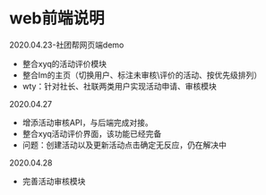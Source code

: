 # web前端说明

2020.04.23-社团帮网页端demo

- 整合xyq的活动评价模块
- 整合lm的主页（切换用户、标注未审核\评价的活动、按优先级排列）
- wty：针对社长、社联两类用户实现活动申请、审核模块

2020.04.27

- 增添活动审核API，与后端完成对接。
- 整合xyq活动评价界面，该功能已经完备
- 问题：创建活动以及更新活动点击确定无反应，仍在解决中

2020.04.28

- 完善活动审核模块